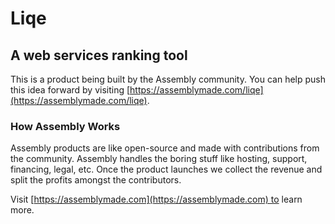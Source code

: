 # Liqe

## A web services ranking tool

This is a product being built by the Assembly community. You can help push this idea forward by visiting [https://assemblymade.com/liqe](https://assemblymade.com/liqe).

### How Assembly Works

Assembly products are like open-source and made with contributions from the community. Assembly handles the boring stuff like hosting, support, financing, legal, etc. Once the product launches we collect the revenue and split the profits amongst the contributors.

Visit [https://assemblymade.com](https://assemblymade.com) to learn more.
